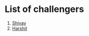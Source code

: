 # List of challengers
1. [Shivay](https://github.com/shivaylamba)
2. [Harshit](https://github.com/Harshit-3905)
